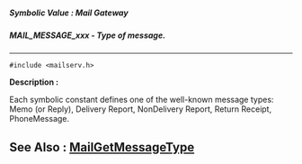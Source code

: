 ##### Symbolic Value : Mail Gateway
##### MAIL_MESSAGE_xxx - Type of message.
---
```
#include <mailserv.h>
```
**Description :**

Each symbolic constant defines one of the well-known message types:  Memo (or 
Reply), Delivery Report, NonDelivery Report, Return Receipt, PhoneMessage.

**See Also :**
[MailGetMessageType](/reference/Func/MailGetMessageType)
---
